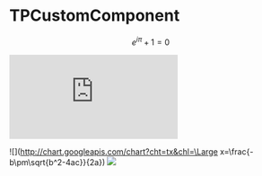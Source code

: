 # TPCustomComponent
```math
e^{i\pi} + 1 = 0
```
![](http://latex.codecogs.com/gif.latex?%5Clim_%7Bx%5Crightarrow%200%7Df%28x%29)

![](http://chart.googleapis.com/chart?cht=tx&chl=\Large x=\frac{-b\pm\sqrt{b^2-4ac}}{2a})
![](http://chart.googleapis.com/chart?cht=tx&chl=\Large%20y=\frac{-b\pm\sqrt{b^2-4ac}}{2a})
